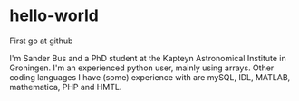 # hello-world
First go at github

I'm Sander Bus and a PhD student at the Kapteyn Astronomical Institute in Groningen.
I'm an experienced python user, mainly using arrays. 
Other coding languages I have (some) experience with are mySQL, IDL, MATLAB, mathematica, PHP and HMTL.
